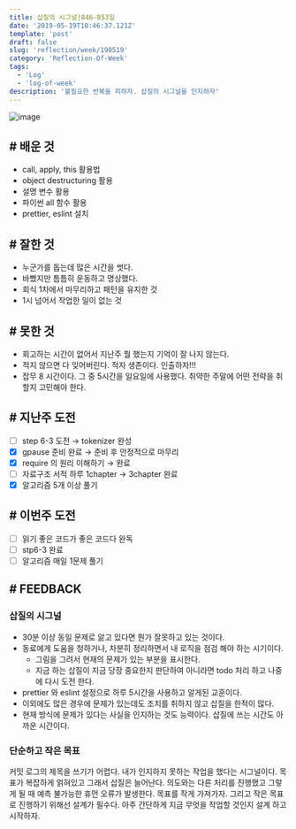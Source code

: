 ```yaml
---
title: 삽질의 시그널|846-853일
date: '2019-05-19T10:46:37.121Z'
template: 'post'
draft: false
slug: 'reflection/week/190519'
category: 'Reflection-Of-Week'
tags:
  - 'Log'
  - 'log-of-week'
description: '불필요한 반복을 피하자. 삽질의 시그널을 인지하자'
---
```


![image](https://user-images.githubusercontent.com/35516239/57978284-0400bc80-7a45-11e9-96ec-b026b91f26b0.png)

## # **배운 것**

- call, apply, this 활용법
- object destructuring 활용
- 설명 변수 활용
- 파이썬 all 함수 활용
- prettier, eslint 설치

## **# 잘한 것**

- 누군가를 돕는데 많은 시간을 썻다.
- 바빴지만 틈틈히 운동하고 명상했다.
- 회식 1차에서 마무리하고 패턴을 유지한 것
- 1시 넘어서 작업한 일이 없는 것

## **# 못한 것**

- 회고하는 시간이 없어서 지난주 뭘 했는지 기억이 잘 나지 않는다.
- 적지 않으면 다 잊어버린다. 적자 생존이다. 인출하자!!!
- 잡무 8 시간이다. 그 중 5시간을 일요일에 사용했다. 취약한 주말에 어떤 전략을 취할지 고민해야 한다.

## **# 지난주 도전**

- [ ] step 6-3 도전 → tokenizer 완성
- [x] gpause 준비 완료 → 준비 후 안정적으로 마무리
- [x] require 의 원리 이해하기 → 완료
- [ ] 자료구조 서적 하루 1chapter → 3chapter 완료
- [x] 알고리즘 5개 이상 풀기

## **# 이번주 도전**

- [ ] 읽기 좋은 코드가 좋은 코드다 완독
- [ ] stp6-3 완료
- [ ] 알고리즘 매일 1문제 풀기

## # FEEDBACK

### 삽질의 시그널

- 30분 이상 동일 문제로 앓고 있다면 뭔가 잘못하고 있는 것이다.
- 동료에게 도움을 청하거나, 차분히 정리하면서 내 로직을 점검 해야 하는 시기이다.
  - 그림을 그려서 현재의 문제가 있는 부분을 표시한다.
  - 지금 하는 삽질이 지금 당장 중요한지 판단하여 아니라면 todo 처리 하고 나중에 다시 도전 한다.
- prettier 와 eslint 설정으로 하루 5시간을 사용하고 알게된 교훈이다.
- 이외에도 많은 경우에 문제가 있는데도 조치를 취하지 않고 삽질을 한적이 많다.
- 현재 방식에 문제가 있다는 사실을 인지하는 것도 능력이다. 삽질에 쓰는 시간도 아까운 시간이다.

### 단순하고 작은 목표

커밋 로그의 제목을 쓰기가 어렵다. 내가 인지하지 못하는 작업을 했다는 시그널이다. 목표가 복잡하게 얽혀있고 그래서 삽질은 늘어난다. 의도와는 다른 처리를 진행했고 그렇게 될 때 예측 불가능한 휴먼 오류가 발생한다. 목표를 작게 가져가자. 그리고 작은 목표로 진행하기 위해선 설계가 필수다. 아주 간단하게 지금 무엇을 작업할 것인지 설계 하고 시작하자.
